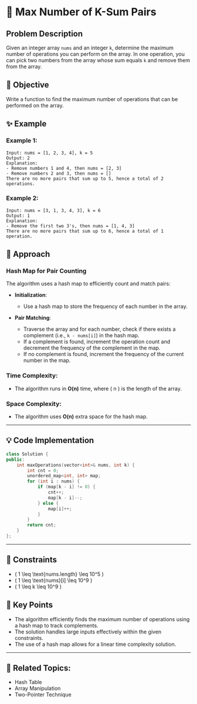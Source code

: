 # 🔢 **Max Number of K-Sum Pairs**

## Problem Description

Given an integer array `nums` and an integer `k`, determine the maximum number of operations you can perform on the array. In one operation, you can pick two numbers from the array whose sum equals `k` and remove them from the array.

## 🎯 **Objective**

Write a function to find the maximum number of operations that can be performed on the array.

## ✨ **Example**

### Example 1:
```plaintext
Input: nums = [1, 2, 3, 4], k = 5
Output: 2
Explanation:
- Remove numbers 1 and 4, then nums = [2, 3]
- Remove numbers 2 and 3, then nums = []
There are no more pairs that sum up to 5, hence a total of 2 operations.
```

### Example 2:
```plaintext
Input: nums = [3, 1, 3, 4, 3], k = 6
Output: 1
Explanation:
- Remove the first two 3's, then nums = [1, 4, 3]
There are no more pairs that sum up to 6, hence a total of 1 operation.
```

## 🚀 **Approach**

### **Hash Map for Pair Counting**

The algorithm uses a hash map to efficiently count and match pairs:

- **Initialization**:
  - Use a hash map to store the frequency of each number in the array.

- **Pair Matching**:
  - Traverse the array and for each number, check if there exists a complement (i.e., `k - nums[i]`) in the hash map.
  - If a complement is found, increment the operation count and decrement the frequency of the complement in the map.
  - If no complement is found, increment the frequency of the current number in the map.

### **Time Complexity**:
- The algorithm runs in **O(n)** time, where \( n \) is the length of the array.

### **Space Complexity**:
- The algorithm uses **O(n)** extra space for the hash map.

---

## 💡 **Code Implementation**

```cpp
class Solution {
public:
    int maxOperations(vector<int>& nums, int k) {
        int cnt = 0;
        unordered_map<int, int> map;
        for (int i : nums) {
            if (map[k - i] != 0) {
                cnt++;
                map[k - i]--;
            } else {
                map[i]++;
            }
        }
        return cnt;
    }
};
```

---

## 🔧 **Constraints**

- \( 1 \leq \text{nums.length} \leq 10^5 \)
- \( 1 \leq \text{nums}[i] \leq 10^9 \)
- \( 1 \leq k \leq 10^9 \)

## 🌟 **Key Points**

- The algorithm efficiently finds the maximum number of operations using a hash map to track complements.
- The solution handles large inputs effectively within the given constraints.
- The use of a hash map allows for a linear time complexity solution.

---

## 🔗 **Related Topics**:
- Hash Table
- Array Manipulation
- Two-Pointer Technique